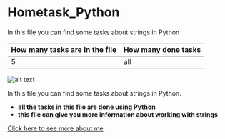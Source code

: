 # Hometask_Python
In this file you can find some tasks about strings in Python

|How many tasks are in the file|How many done tasks|
|--------------|-------------------|
|5             |all                |

![alt text][logo]

In this file you can find some tasks about strings in Python.  
+ __all the tasks in this file are done using Python__
+ __this file can give you more information about working with strings__

[Click here to see more about me](https://youtu.be/dQw4w9WgXcQ?si=GT5g-IzaGDn5J-aG)

[logo]: https://github.com/lvsbdgil/Hometask_Python/assets/153516401/07a99470-332c-49bd-823d-3052272a1385

